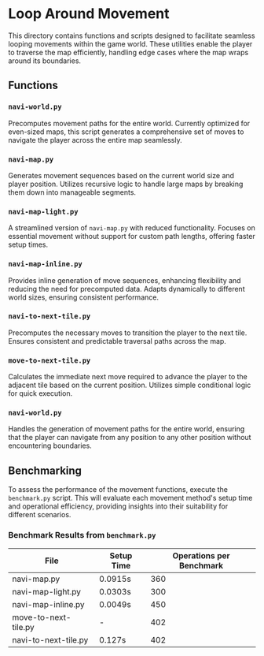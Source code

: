 # Loop Around Movement

This directory contains functions and scripts designed to facilitate seamless looping movements within the game world. These utilities enable the player to traverse the map efficiently, handling edge cases where the map wraps around its boundaries.

## Functions

### `navi-world.py`
Precomputes movement paths for the entire world. Currently optimized for even-sized maps, this script generates a comprehensive set of moves to navigate the player across the entire map seamlessly.

### `navi-map.py`
Generates movement sequences based on the current world size and player position. Utilizes recursive logic to handle large maps by breaking them down into manageable segments.

### `navi-map-light.py`
A streamlined version of `navi-map.py` with reduced functionality. Focuses on essential movement without support for custom path lengths, offering faster setup times.

### `navi-map-inline.py`
Provides inline generation of move sequences, enhancing flexibility and reducing the need for precomputed data. Adapts dynamically to different world sizes, ensuring consistent performance.

### `navi-to-next-tile.py`
Precomputes the necessary moves to transition the player to the next tile. Ensures consistent and predictable traversal paths across the map.

### `move-to-next-tile.py`
Calculates the immediate next move required to advance the player to the adjacent tile based on the current position. Utilizes simple conditional logic for quick execution.

### `navi-world.py`
Handles the generation of movement paths for the entire world, ensuring that the player can navigate from any position to any other position without encountering boundaries.

## Benchmarking

To assess the performance of the movement functions, execute the `benchmark.py` script. This will evaluate each movement method's setup time and operational efficiency, providing insights into their suitability for different scenarios.

### Benchmark Results from `benchmark.py`

| File                  | Setup Time | Operations per Benchmark |
| --------------------- | ---------- | ------------------------ |
| navi-map.py           |    0.0915s |                      360 |
| navi-map-light.py     |    0.0303s |                      300 |
| navi-map-inline.py    |    0.0049s |                      450 |
| move-to-next-tile.py  |          - |                      402 |
| navi-to-next-tile.py  |    0.127s  |                      402 |
